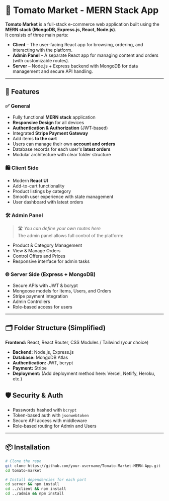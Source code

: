 # 🍅 Tomato Market - MERN Stack App

**Tomato Market** is a full-stack e-commerce web application built using the **MERN stack (MongoDB, Express.js, React, Node.js)**.  
It consists of three main parts:

- **Client** – The user-facing React app for browsing, ordering, and interacting with the platform.
- **Admin Panel** – A separate React app for managing content and orders (with customizable routes).
- **Server** – Node.js + Express backend with MongoDB for data management and secure API handling.

---

## 🔧 Features

### ✅ General
- Fully functional **MERN stack** application
- **Responsive Design** for all devices
- **Authentication & Authorization** (JWT-based)
- Integrated **Stripe Payment Gateway**
- Add items **to the cart**
- Users can manage their own **account and orders**
- Database records for each user's **latest orders**
- Modular architecture with clear folder structure

### 🛍️ Client Side
- Modern **React UI**
- Add-to-cart functionality
- Product listings by category
- Smooth user experience with state management
- User dashboard with latest orders

### 🛠️ Admin Panel
> 🛣️ _You can define your own routes here_  
The admin panel allows full control of the platform:

- Product & Category Management
- View & Manage Orders
- Control Offers and Prices
- Responsive interface for admin tasks

### 🌐 Server Side (Express + MongoDB)
- Secure APIs with JWT & bcrypt
- Mongoose models for Items, Users, and Orders
- Stripe payment integration
- Admin Controllers
- Role-based access for users 

---

## 🗂 Folder Structure (Simplified)


**Frontend:** React, React Router, CSS Modules / Tailwind (your choice)
- **Backend:** Node.js, Express.js
- **Database:** MongoDB Atlas
- **Authentication:** JWT, bcrypt
- **Payment:** Stripe
- **Deployment:** (Add deployment method here: Vercel, Netlify, Heroku, etc.)

## 🛡️ Security & Auth

- Passwords hashed with `bcrypt`
- Token-based auth with `jsonwebtoken`
- Secure API access with middleware
- Role-based routing for Admin and Users

---

## 📦 Installation

```bash
# Clone the repo
git clone https://github.com/your-username/Tomato-Market-MERN-App.git
cd tomato-market

# Install dependencies for each part
cd server && npm install
cd ../client && npm install
cd ../admin && npm install
